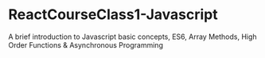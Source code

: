 # ReactCourseClass1-Javascript
A brief introduction to Javascript basic concepts, ES6, Array Methods, High Order Functions &amp; Asynchronous Programming
